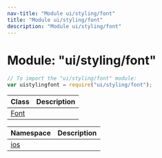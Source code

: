 ```yaml
---
nav-title: "Module ui/styling/font"
title: "Module ui/styling/font"
description: "Module ui/styling/font"
---
```

# Module: "ui/styling/font"

``` JavaScript
// To import the "ui/styling/font" module:
var uistylingfont = require("ui/styling/font");
```

Class | Description
------|------------
[Font](../../../ui/styling/font/Font.md) | 

Namespace | Description
------|------------
[ios](../../../ui/styling/font/ios/) | 